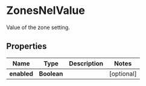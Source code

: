 

# ZonesNelValue

Value of the zone setting.

## Properties

| Name | Type | Description | Notes |
|------------ | ------------- | ------------- | -------------|
|**enabled** | **Boolean** |  |  [optional] |



